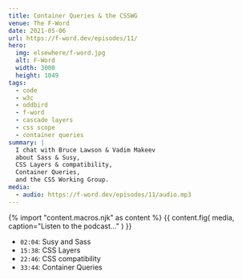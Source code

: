 ```yaml
---
title: Container Queries & the CSSWG
venue: The F-Word
date: 2021-05-06
url: https://f-word.dev/episodes/11/
hero:
  img: elsewhere/f-word.jpg
  alt: F-Word
  width: 3000
  height: 1049
tags:
  - code
  - w3c
  - oddbird
  - f-word
  - cascade layers
  - css scope
  - container queries
summary: |
  I chat with Bruce Lawson & Vadim Makeev
  about Sass & Susy,
  CSS Layers & compatibility,
  Container Queries,
  and the CSS Working Group.
media:
  - audio: https://f-word.dev/episodes/11/audio.mp3
---
```


{% import "content.macros.njk" as content %}
{{ content.fig(
  media,
  caption="Listen to the podcast..."
) }}

- `02:04`: Susy and Sass
- `15:38`: CSS Layers
- `22:46`: CSS compatibility
- `33:44`: Container Queries
